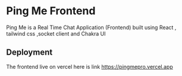
# Ping Me Frontend

Ping Me is a  Real Time Chat Application (Frontend) built using React , tailwind css ,socket client and Chakra UI

## Deployment

The frontend live on vercel here is link
https://pingmepro.vercel.app

